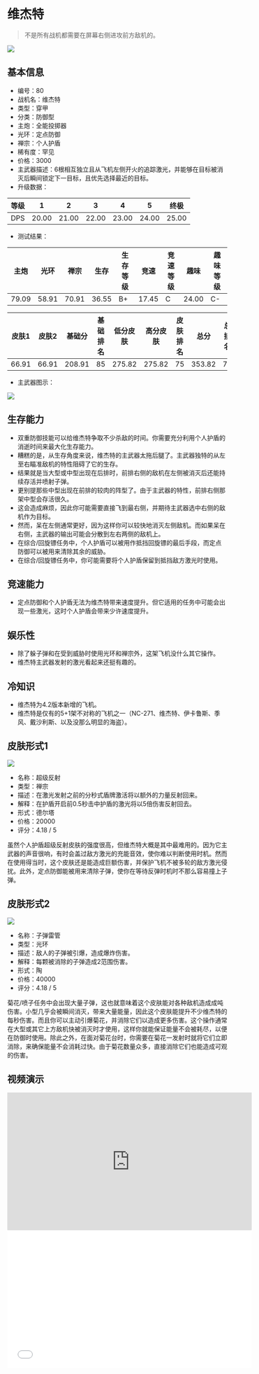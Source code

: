 # 维杰特

> 不是所有战机都需要在屏幕右侧进攻前方敌机的。

<img src="/ships/ship_80.png" style={{zoom:1}}/>

## 基本信息

- 编号：80
- 战机名：维杰特
- 类型：穿甲
- 分类：防御型
- 主炮：全能投掷器
- 光环：定点防御
- 禅宗：个人护盾
- 稀有度：罕见
- 价格：3000
- 主武器描述：6根相互独立且从飞机左侧开火的追踪激光，并能够在目标被消灭后瞬间锁定下一目标，且优先选择最近的目标。
- 升级数据：

| 等级 | 1 | 2 | 3 | 4 | 5 | 终极 |
|--|--|--|--|--|--|--|
| DPS | 20.00 | 21.00 | 22.00 | 23.00 | 24.00 | 25.00 |

- 测试结果：

| 主炮 | 光环 | 禅宗 | 生存 | 生存等级 | 竞速 | 竞速等级 | 趣味 | 趣味等级 |
|--|--|--|--|--|--|--|--|--|
| 79.09 | 58.91 | 70.91 | 36.55 | B+ | 17.45 | C | 24.00 | C- |

| 皮肤1 | 皮肤2 | 基础分 | 基础排名 | 低分皮肤 | 高分皮肤 | 皮肤排名 | 总分 | 总排名 |
|--|--|--|--|--|--|--|--|--|
| 66.91 | 66.91 | 208.91 | 85 | 275.82 | 275.82 | 75 | 353.82 | 77 |

- 主武器图示：

<img src="/illustration/main_80.gif" style={{zoom:1}}/>

## 生存能力

- 双重防御技能可以给维杰特争取不少杀敌的时间。你需要充分利用个人护盾的消逝时间来最大化生存能力。
- 糟糕的是，从生存角度来说，维杰特的主武器太拖后腿了。主武器独特的从左至右瞄准敌机的特性阻碍了它的生存。
- 结果就是当大型或中型出现在后排时，前排右侧的敌机在左侧被消灭后还能持续存活并喷射子弹。
- 更别提那些中型出现在前排的较肉的阵型了。由于主武器的特性，前排右侧那架中型会存活很久。
- 这会造成麻烦，因此你可能需要直接飞到最右侧，并期待主武器选中右侧的敌机作为目标。
- 然而，呆在左侧通常更好，因为这样你可以较快地消灭左侧敌机。而如果呆在右侧，主武器的输出可能会分散到左右两侧的敌机上。
- 在综合/回旋镖任务中，个人护盾可以被用作抵挡回旋镖的最后手段，而定点防御可以被用来清除其余的威胁。
- 在综合/回旋镖任务中，你可能需要将个人护盾保留到抵挡敌方激光时使用。

## 竞速能力

- 定点防御和个人护盾无法为维杰特带来速度提升。但它适用的任务中可能会出现一些激光，这时个人护盾会带来少许速度提升。

## 娱乐性

- 除了躲子弹和在受到威胁时使用光环和禅宗外，这架飞机没什么其它操作。
- 维杰特主武器发射的激光看起来还挺有趣的。

## 冷知识

- 维杰特为4.2版本新增的飞机。
- 维杰特是仅有的5+1架不对称的飞机之一（NC-271、维杰特、伊卡鲁斯、季风、戴沙利斯、以及没那么明显的海盗）。

## 皮肤形式1

<img src="/ships/ship_80_apex_1.png" style={{zoom:1}}/>

- 名称：超级反射
- 类型：禅宗
- 描述：在激光发射之前的分秒式盾牌激活将以额外的力量反射回来。
- 解释：在护盾开启前0.5秒击中护盾的激光将以5倍伤害反射回去。
- 形式：德尔塔
- 价格：20000
- 评分：4.18 / 5

虽然个人护盾超级反射皮肤的强度很高，但维杰特大概是其中最难用的。因为它主武器的声音很响，有时会盖过敌方激光的充能音效，使你难以判断使用时机。然而在使用得当时，这个皮肤还是能造成巨额伤害，并保护飞机不被多轮的敌方激光侵扰。此外，定点防御能被用来清除子弹，使你在等待反弹时机时不那么容易撞上子弹。

## 皮肤形式2

<img src="/ships/ship_80_apex_2.png" style={{zoom:1}}/>

- 名称：子弹雷管
- 类型：光环
- 描述：敌人的子弹被引爆，造成爆炸伤害。
- 解释：每颗被消除的子弹造成2范围伤害。
- 形式：陶
- 价格：40000
- 评分：4.18 / 5

菊花/喷子任务中会出现大量子弹，这也就意味着这个皮肤能对各种敌机造成成吨伤害。小型几乎会被瞬间消灭，带来大量能量，因此这个皮肤能提升不少维杰特的每秒伤害。而且你可以主动引爆菊花，并消除它们以造成更多伤害。这个操作通常在大型或其它上方敌机快被消灭时才使用，这样你就能保证能量不会被耗尽，以便在防御时使用。除此之外，在面对菊花台时，你需要在菊花一发射时就将它们立即消除，来确保能量不会消耗过快。由于菊花数量众多，直接消除它们也能造成可观的伤害。

## 视频演示

<iframe width="560" height="315" src="https://www.youtube.com/embed/VHn9RC4fTE4?si=q8t8daAwKoShiHrq" title="YouTube video player" frameborder="0" allow="accelerometer; autoplay; clipboard-write; encrypted-media; gyroscope; picture-in-picture; web-share" referrerpolicy="strict-origin-when-cross-origin" allowfullscreen></iframe>

<br/>

<iframe width="560" height="315" src="//player.bilibili.com/player.html?aid=555393846&bvid=BV1sv4y1u7Ce&cid=761265653&p=1&autoplay=false" scrolling="no" border="0" frameborder="no" allow="accelerometer; autoplay; clipboard-write; encrypted-media; gyroscope; picture-in-picture; web-share" framespacing="0" allowfullscreen="true"> </iframe>